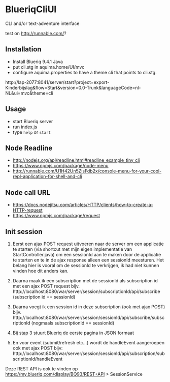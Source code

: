 # BlueriqCliUI

CLI and/or text-adventure interface

test on http://runnable.com/?


## Installation

* Install Blueriq 9.4.1 Java
* put cli.stg in aquima.home/UI/mvc
* configure aquima.properties to have a theme cli that points to cli.stg.


http://lap-2077:8041/server/start?project=export-Kinderbijslag&flow=Start&version=0.0-Trunk&languageCode=nl-NL&ui=mvc&theme=cli

## Usage

* start Blueriq server
* run index.js
* type ```help``` or ```start```


## Node Readline

* http://nodejs.org/api/readline.html#readline_example_tiny_cli
* https://www.npmjs.com/package/node-menu
* http://runnable.com/U1H42Un5ZlsFdb2x/console-menu-for-your-cool-repl-application-for-shell-and-cli

## Node call URL

* https://docs.nodejitsu.com/articles/HTTP/clients/how-to-create-a-HTTP-request
* https://www.npmjs.com/package/request

## Init session

1.	Eerst een ajax POST request uitvoeren naar de server om een applicatie te starten (via shortcut met mijn eigen implementatie van StartController.java) om een sessionId aan te maken door de applicatie te starten en te in de ajax response alleen een sessionId meesturen. Het belang hier is vooral om de sessionId te verkrijgen, ik had niet kunnen vinden hoe dit anders kan.

2.	Daarna maak ik een subscription met de sessionId als subscription id met een ajax POST request bijv. http://localhost:8080/war/server/session/subscriptionId/api/subscribe (subscription id == sessionId)

3.	Daarna voegt ik een session id in deze subscription (ook met ajax POST) bijv. http://localhost:8080/war/server/session/sessionId/api/subscribe/subscriptionId (nogmaals subscriptionId  == sessionId)

4.	Bij stap 3 stuurt Blueriq de eerste pagina in JSON formaat

5.	En voor event (submit/refresh etc…) wordt de handleEvent aangeroepen ook met ajax POST bijv: http://localhost:8080/war/server/session/sessionId/api/subscription/subscriptionId/handleEvent

Deze REST API is ook te vinden op https://my.blueriq.com/display/BQ93/REST+API > SessionService 
